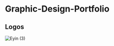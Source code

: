 # Graphic-Design-Portfolio

## Logos

![Eyin (3)](https://github.com/user-attachments/assets/88755611-0961-4daa-b360-332fb9cf0c8c)
